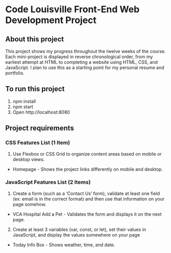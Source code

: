 # Code Louisville Front-End Web Development Project

## About this project

This project shows my progress throughout the twelve weeks of the course. Each mini-project is displayed in reverse chronological order, from my earliest attempt at HTML to completing a website using HTML, CSS, and JavaScript. I plan to use this as a starting point for my personal resume and portfolio.

## To run this project

1. npm install
2. npm start
3. Open http://localhost:8080

## Project requirements

### CSS Features List (1 Item)

1. Use Flexbox or CSS Grid to organize content areas based on mobile or desktop views.

* Homepage - Shows the project links differently on mobile and desktop.

### JavaScript Features List (2 Items)

1. Create a form (such as a ‘Contact Us’ form), validate at least one field (ex: email is in the correct format) and then use that information on your page somehow.

* VCA Hospital Add a Pet - Validates the form and displays it on the next page.

2. Create at least 3 variables (var, const, or let), set their values in JavaScript, and display the values somewhere on your page

* Today Info Box - Shows weather, time, and date.